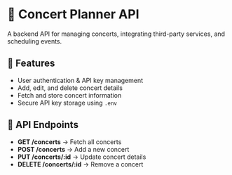 # 🎵 Concert Planner API  

A backend API for managing concerts, integrating third-party services, and scheduling events.

## 🚀 Features  
- User authentication & API key management  
- Add, edit, and delete concert details  
- Fetch and store concert information  
- Secure API key storage using `.env`  

## 📌 API Endpoints  
- **GET /concerts** → Fetch all concerts  
- **POST /concerts** → Add a new concert  
- **PUT /concerts/:id** → Update concert details  
- **DELETE /concerts/:id** → Remove a concert  

